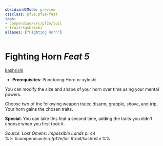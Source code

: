 ```yaml
---
obsidianUIMode: preview
cssclass: pf2e,pf2e-feat
tags:
- compendium/src/pf2e/loil
- trait/kashrishi
aliases: ["Fighting Horn"]
---
```

# Fighting Horn  *Feat 5*  
[kashrishi](rules/traits/kashrishi-loil.md "Kashrishi Ancestry & Heritage Trait")  

- **Prerequisites**: Puncturing Horn or xyloshi

You can modify the size and shape of your horn over time using your mental powers.

Choose two of the following weapon traits: disarm, grapple, shove, and trip. Your horn gains the chosen traits.

**Special.** You can take this feat a second time, adding the traits you didn't choose when you first took it.

*Source: Lost Omens: Impossible Lands p. 44*  
%% #compendium/src/pf2e/loil #trait/kashrishi %%